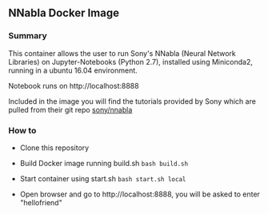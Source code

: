 ## NNabla Docker Image

### Summary

 This container allows the user to run Sony's NNabla (Neural Network Libraries) on Jupyter-Notebooks (Python 2.7), installed using  Miniconda2, running in a ubuntu 16.04 environment. 

Notebook runs on http://localhost:8888

Included in the image you will find the tutorials provided by Sony which are pulled from their git repo [sony/nnabla](https://github.com/sony/nnabla)

### How to

- Clone this repository

- Build Docker image running build.sh `bash build.sh`

 - Start container using start.sh `bash start.sh local`

 - Open browser and go to http://localhost:8888, you will be asked to enter "hellofriend"